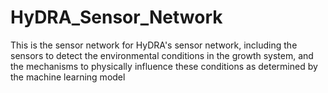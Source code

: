 # HyDRA_Sensor_Network
This is the sensor network for HyDRA's sensor network, including the sensors to detect the environmental conditions in the growth system, and the mechanisms to physically influence these conditions as determined by the machine learning model
